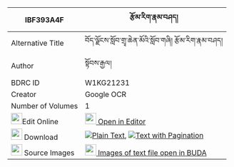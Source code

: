 |IBF393A4F|རྩོམ་རིག་རྣམ་བཤད། 
| --- | --- 
|Alternative Title |བོད་ལྗོངས་སློབ་གྲྭ་ཆེན་མོའི་སློབ་གཞི། རྩོམ་རིག་རྣམ་བཤད།
|Author| སྟོབས་རྒྱལ།
|BDRC ID | W1KG21231
|Creator | Google OCR
|Number of Volumes| 1
|<img width="25" src="https://img.icons8.com/color/25/000000/edit-property.png">Edit Online| [<img width="25" src="https://avatars.githubusercontent.com/u/45091458?s=200&v=4"> Open in Editor](http://editor.openpecha.org/IBF393A4F)
|<img width="25" src="https://img.icons8.com/fluent/48/000000/download-2.png"/>  Download | [![](https://img.icons8.com/color/20/000000/txt.png)Plain Text](https://github.com/Openpecha/IBF393A4F/releases/download/v1/tsomrik_namshe_plain_IBF393A4F.zip), [![](https://img.icons8.com/color/20/000000/txt.png)Text with Pagination](https://github.com/Openpecha/IBF393A4F/releases/download/v1/tsomrik_namshe_pages_IBF393A4F.zip)
|<img width="25" src="https://img.icons8.com/plasticine/100/000000/pictures-folder.png"/>  Source Images | [<img width="25" src="https://library.bdrc.io/icons/BUDA-small.svg"> Images of text file open in BUDA](https://library.bdrc.io/show/bdr:W1KG21231)